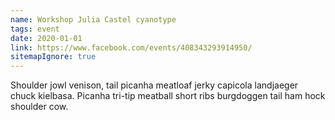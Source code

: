 ```yaml
---
name: Workshop Julia Castel cyanotype
tags: event
date: 2020-01-01
link: https://www.facebook.com/events/408343293914950/
sitemapIgnore: true
---
```


Shoulder jowl venison, tail picanha meatloaf jerky capicola landjaeger chuck kielbasa. Picanha tri-tip meatball short ribs burgdoggen tail ham hock shoulder cow.
